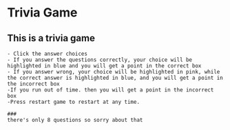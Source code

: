 #  Trivia Game  

## This is a trivia game
    - Click the answer choices
    - If you answer the questions correctly, your choice will be highlighted in blue and you will get a point in the correct box
    - If you answer wrong, your choice will be highlighted in pink, while the correct answer is highlighted in blue, and you will get a point in the incorrect box
    -If you run out of time. then you will get a point in the incorrect box
    -Press restart game to restart at any time.
    
    ###
    there's only 8 questions so sorry about that
    

